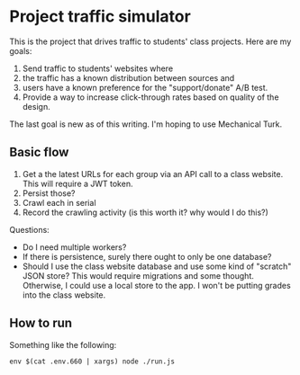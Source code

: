 # Project traffic simulator

This is the project that drives traffic to students' class
projects. Here are my goals:

1. Send traffic to students' websites where
2. the traffic has a known distribution between sources and
3. users have a known preference for the "support/donate" A/B test.
4. Provide a way to increase click-through rates based on quality
   of the design.

The last goal is new as of this writing. I'm hoping to use
Mechanical Turk.

## Basic flow

1. Get a the latest URLs for each group via an API call to
   a class website. This will require a JWT token.
2. Persist those?
3. Crawl each in serial
4. Record the crawling activity (is this worth it? why would I do this?)

Questions:

- Do I need multiple workers?
- If there is persistence, surely there ought to only be one database?
- Should I use the class website database and use some kind of "scratch"
  JSON store? This would require migrations and some thought. Otherwise,
  I could use a local store to the app. I won't be putting grades into
  the class website.

## How to run

Something like the following:

```
env $(cat .env.660 | xargs) node ./run.js
```
